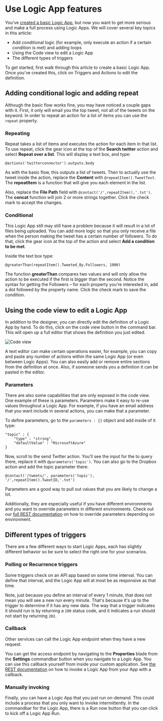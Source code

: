 <properties 
	pageTitle="Use Logic App features" 
	description="Learn how to use the advanced features of logic apps." 
	authors="stepsic-microsoft-com" 
	manager="dwrede" 
	editor="" 
	services="app-service-logic" 
	documentationCenter=""/>

<tags
	ms.service="app-service-logic"
	ms.workload="mobile"
	ms.tgt_pltfrm="na"
	ms.devlang="na"
	ms.topic="article"
	ms.date="03/10/2015"
	ms.author="stepsic"/>
	
# Use Logic App features

You’ve [created a basic Logic App](../app-service-logic-create-a-logic-app/), but now you want to get more serious and make a full process using Logic Apps. We will cover several key topics in this article:

- Add conditional logic (for example, only execute an action if a certain condition is met) and adding loops
- Using the Code view to edit a Logic App
- The different types of triggers

To get started, first walk through this article to create a basic Logic App. Once you’ve created this, click on Triggers and Actions to edit the definition.

## Adding conditional logic and adding repeat

Although the basic flow works fine, you may have noticed a couple gaps with it. First, it only will email you the top tweet, not all of the tweets on the keyword. In order to repeat an action for a list of items you can use the `repeat` property.

### Repeating
Repeat takes a list of items and executes the action for each item in that list. To use repeat, click the gear icon at the top of the **Search twitter** action and select **Repeat over a list**. This will display a text box, and type:

    @actions('twitterconnector').outputs.body

As with the basic flow, this outputs a list of tweets. Then to actually use the tweet inside the action, replace the **Content** with `@repeatItem().TweetText`. The **repeatItem** is a function that will give you each element in the list. 

Also, replace the **File Path** field with `@contact('/',repeatItem(),'.txt')`. The  **concat** function will join 2 or more strings together. Click the check mark to accept the changes.

### Conditional
This Logic App still may still have a problem because it will result in a lot of files being uploaded. You can add more logic so that you only receive a file when the person making the tweet has a certain number of followers. To do that, click the gear icon at the top of the action and select **Add a condition to be met**.

Inside the text box type:

    @greaterThan(repeatItem().Tweeted_By.Followers, 1000)
    
The function **greaterThan** compares two values and will only allow the action to be executed if the first is bigger than the second. Notice the syntax for getting the Followers – for each property you’re interested in, add a dot followed by the property name. Click the check mark to save the condition.

## Using the code view to edit a Logic App

In addition to the designer, you can directly edit the definition of a Logic App by hand. To do this, click on the code view button in the command bar. This will open up a full editor that shows the definition you just edited.

![Code view](./media/app-service-logic-use-logic-app-features/codeview.png)

A text editor can make certain operations easier, for example, you can copy and paste any number of actions within the same Logic App (or even between Logic Apps). You can also easily add or remove entire sections from the definition at once. Also, if someone sends you a definition it can be pasted in the editor.

### Parameters
There are also some capabilities that are only exposed in the code view. One example of these is parameters. Parameters make it easy to re-use values throughout a Logic App. For example, if you have an email address that you want include in several actions, you can make that a parameter.

To define parameters, go to the `parameters : {}` object and add inside of it type:

    "topic" : {
	    "type" : "string",
	    "defaultValue" : "MicrosoftAzure"
    }
    
Now, scroll to the send Twitter action. You’ll see the input for the to query there, replace it with `@parameters('topic')`. You can also go to the Dropbox action and add the topic parameter there:

    @contact('/tweets/', parameters('topic'), '/',repeatItem().TweetID,'.txt')

Parameters are a good way to pull out values that you are likely to change a lot.

Additionally, they are especially useful if you have different environments and you want to override parameters in different environments. Check out our [full REST documentation](http://go.microsoft.com/fwlink/?LinkID=525617&clcid=0x409) on how to override parameters depending on environment.

## Different types of triggers
There are a few different ways to start Logic Apps, each has slightly different behavior so be sure to select the right one for your scenarios.

### Polling or Recurrence triggers
Some triggers check on an API app based on some time interval. You can define that interval, and the Logic App will at most be as responsive as that time.

Note, just because you define an interval of every 1 minute, that does not mean you will see a new run every minute. That's because it's up to the trigger to determine if it has any new data. The way that a trigger indicates it should run is by returning a `200` status code, and it indicates a run should not start by returning `202`.

### Callback
Other services can call the Logic App endpoint when they have a new request. 

You can get the access endpoint by navigating to the **Properties** blade from the **Settings** commandbar button when you navigate to a Logic App. You can use this callback yourself from inside your custom application. See [the REST documentation](http://go.microsoft.com/fwlink/?LinkID=525617&clcid=0x409) on how to invoke a Logic App from your App with a callback.

### Manually invoking
Finally, you can have a Logic App that you just run on-demand. This could include a process that you only want to invoke intermittently. In the commandbar for the Logic App, there is a Run now button that you can click to kick off a Logic App Run. 
